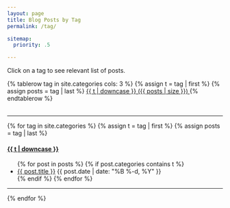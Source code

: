 ```yaml
---
layout: page
title: Blog Posts by Tag
permalink: /tag/

sitemap:
  priority: .5

---
```


Click on a tag to see relevant list of posts.

<table>
{% tablerow tag in site.categories cols: 3 %}
  {% assign t = tag | first %}
  {% assign posts = tag | last %}
  <a href="/tag/#{{t | downcase | replace:" ","-" }}">
    {{ t | downcase }} ({{ posts | size }})
  </a>
{% endtablerow %}
</table>

---

{% for tag in site.categories %}
  {% assign t = tag | first %}
  {% assign posts = tag | last %}

<h4><a name="{{t | downcase | replace:" ","-" }}"></a><a class="internal" href="/tag/#{{t | downcase | replace:" ","-" }}">{{ t | downcase }}</a></h4>
<ul>
{% for post in posts %}
  {% if post.categories contains t %}
  <li>
    <a href="{{ post.url }}">{{ post.title }}</a>
    <span class="date">{{ post.date | date: "%B %-d, %Y"  }}</span>
  </li>
  {% endif %}
{% endfor %}
</ul>

---

{% endfor %}
